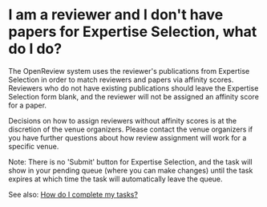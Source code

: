 # I am a reviewer and I don't have papers for Expertise Selection, what do I do?

The OpenReview system uses the reviewer's publications from Expertise Selection in order to match reviewers and papers via affinity scores.  Reviewers who do not have existing publications should leave the Expertise Selection form blank, and the reviewer will not be assigned an affinity score for a paper.

Decisions on how to assign reviewers without affinity scores is at the discretion of the venue organizers. Please contact the venue organizers if you have further questions about how review assignment will work for a specific venue.

Note: There is no 'Submit' button for Expertise Selection, and the task will show in your pending queue (where you can make changes) until the task expires at which time the task will automatically leave the queue.&#x20;

See also: [How do I complete my tasks?](how-do-i-complete-my-tasks.md)



